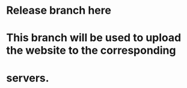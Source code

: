 # Release branch here
# This branch will be used to upload the website to the corresponding 
# servers.
